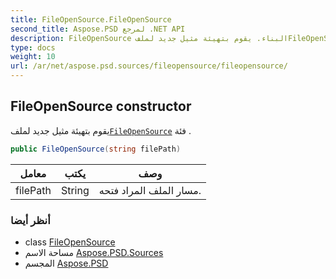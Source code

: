 ```yaml
---
title: FileOpenSource.FileOpenSource
second_title: Aspose.PSD لمرجع .NET API
description: FileOpenSource البناء. يقوم بتهيئة مثيل جديد لملفFileOpenSource فئة .
type: docs
weight: 10
url: /ar/net/aspose.psd.sources/fileopensource/fileopensource/
---
```

## FileOpenSource constructor

يقوم بتهيئة مثيل جديد لملف[`FileOpenSource`](../) فئة .

```csharp
public FileOpenSource(string filePath)
```

| معامل | يكتب | وصف |
| --- | --- | --- |
| filePath | String | مسار الملف المراد فتحه. |

### أنظر أيضا

* class [FileOpenSource](../)
* مساحة الاسم [Aspose.PSD.Sources](../../fileopensource/)
* المجسم [Aspose.PSD](../../../)


